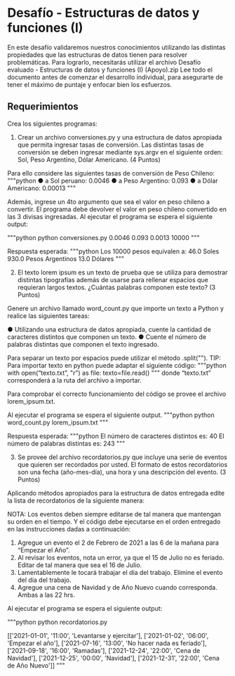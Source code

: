 # Desafío - Estructuras de datos y funciones (I)

En este desafío validaremos nuestros conocimientos utilizando las distintas propiedades que
las estructuras de datos tienen para resolver problemáticas. Para lograrlo, necesitarás utilizar
el archivo Desafío evaluado - Estructuras de datos y funciones (I) (Apoyo).zip
Lee todo el documento antes de comenzar el desarrollo individual, para asegurarte de tener
el máximo de puntaje y enfocar bien los esfuerzos.


## Requerimientos

Crea los siguientes programas:


1. Crear un archivo conversiones.py y una estructura de datos apropiada que permita
ingresar tasas de conversión. Las distintas tasas de conversión se deben ingresar
mediante sys.argv en el siguiente orden: Sol, Peso Argentino, Dólar Americano.
(4 Puntos)

Para ello considere las siguientes tasas de conversión de Peso Chileno:
"""python
● a Sol peruano: 0.0046
● a Peso Argentino: 0.093
● a Dólar Americano: 0.00013
"""

Además, ingrese un 4to argumento que sea el valor en peso chileno a convertir. El programa
debe devolver el valor en peso chileno convertido en las 3 divisas ingresadas.
Al ejecutar el programa se espera el siguiente output:

"""python
python conversiones.py 0.0046 0.093 0.0013 10000
"""

Respuesta esperada:
"""python
Los 10000 pesos equivalen a:
46.0 Soles
930.0 Pesos Argentinos
13.0 Dólares
"""

2. El texto lorem ipsum es un texto de prueba que se utiliza para demostrar distintas
tipografías además de usarse para rellenar espacios que requieran largos textos.
¿Cuántas palabras componen este texto?
(3 Puntos)

Genere un archivo llamado word_count.py que importe un texto a Python y realice las
siguientes tareas:

● Utilizando una estructura de datos apropiada, cuente la cantidad de caracteres distintos que componen un texto.
● Cuente el número de palabras distintas que componen el texto ingresado. 

Para separar un texto por espacios puede utilizar el método .split("").
TIP: Para importar texto en python puede adaptar el siguiente código:
"""python
with open(“texto.txt”, "r") as file:
texto=file.read()
"""
donde “texto.txt” corresponderá a la ruta del archivo a importar.

Para comprobar el correcto funcionamiento del código se provee el archivo lorem_ipsum.txt.

Al ejecutar el programa se espera el siguiente output.
"""python
python word_count.py lorem_ipsum.txt
"""

Respuesta esperada:
"""python
El número de caracteres distintos es: 40
El número de palabras distintas es: 243
"""

3. Se provee del archivo recordatorios.py que incluye una serie de eventos que
quieren ser recordados por usted. El formato de estos recordatorios son una fecha
(año-mes-día), una hora y una descripción del evento. (3 Puntos)

Aplicando métodos apropiados para la estructura de datos entregada edite la lista de
recordatorios de la siguiente manera:

NOTA: Los eventos deben siempre editarse de tal manera que mantengan su
orden en el tiempo. Y el código debe ejecutarse en el orden entregado en las
instrucciones dadas a continuación:

1. Agregue un evento el 2 de Febrero de 2021 a las 6 de la mañana para “Empezar
el Año”.
2. Al revisar los eventos, nota un error, ya que el 15 de Julio no es feriado. Editar
de tal manera que sea el 16 de Julio.
3. Lamentablemente le tocará trabajar el día del trabajo. Elimine el evento del día
del trabajo.
4. Agregue una cena de Navidad y de Año Nuevo cuando corresponda. Ambas a
las 22 hrs.

Al ejecutar el programa se espera el siguiente output:

"""python
python recordatorios.py

[['2021-01-01', '11:00', 'Levantarse y ejercitar'],
['2021-01-02', '06:00', 'Empezar el año'],
['2021-07-16', '13:00', 'No hacer nada es feriado'],
['2021-09-18', '16:00', 'Ramadas'],
['2021-12-24', '22:00', 'Cena de Navidad'],
['2021-12-25', '00:00', 'Navidad'],
['2021-12-31', '22:00', 'Cena de Año Nuevo']]
"""
